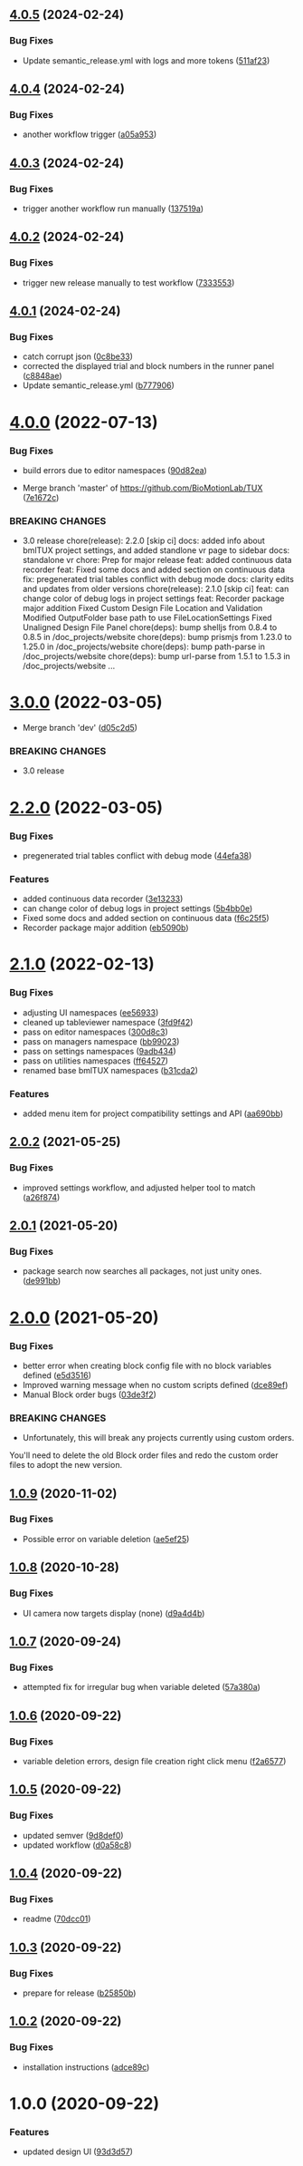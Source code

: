 ## [4.0.5](https://github.com/BioMotionLab/TUX/compare/release/4.0.4...release/4.0.5) (2024-02-24)


### Bug Fixes

* Update semantic_release.yml with logs and more tokens ([511af23](https://github.com/BioMotionLab/TUX/commit/511af233cfbf99e7b6683c0a2cfb0e98154c27ea))

## [4.0.4](https://github.com/BioMotionLab/TUX/compare/release/4.0.3...release/4.0.4) (2024-02-24)


### Bug Fixes

* another workflow trigger ([a05a953](https://github.com/BioMotionLab/TUX/commit/a05a953810cba77e9340d27d1e7f1ecd96924c55))

## [4.0.3](https://github.com/BioMotionLab/TUX/compare/release/4.0.2...release/4.0.3) (2024-02-24)


### Bug Fixes

* trigger another workflow run manually ([137519a](https://github.com/BioMotionLab/TUX/commit/137519a86ede3d763df850c67009ab9d3ed23785))

## [4.0.2](https://github.com/BioMotionLab/TUX/compare/release/4.0.1...release/4.0.2) (2024-02-24)


### Bug Fixes

* trigger new release manually to test workflow ([7333553](https://github.com/BioMotionLab/TUX/commit/7333553aa714122e0cca23dfe562bdae75efbcde))

## [4.0.1](https://github.com/BioMotionLab/TUX/compare/release/4.0.0...release/4.0.1) (2024-02-24)


### Bug Fixes

* catch corrupt json ([0c8be33](https://github.com/BioMotionLab/TUX/commit/0c8be334525ec9a94aede7db986e81737ae037cb))
* corrected the displayed trial and block numbers in the runner panel ([c8848ae](https://github.com/BioMotionLab/TUX/commit/c8848ae8d589988f2037c895d9d49477a8381773))
* Update semantic_release.yml ([b777906](https://github.com/BioMotionLab/TUX/commit/b777906c433cbdf26b4882154bcc95316e26ea52))

# [4.0.0](https://github.com/BioMotionLab/TUX/compare/release/3.0.0...release/4.0.0) (2022-07-13)


### Bug Fixes

* build errors due to editor namespaces ([90d82ea](https://github.com/BioMotionLab/TUX/commit/90d82eaa007a6c9c7ec69553ba6edefb1696c8bc))


* Merge branch 'master' of https://github.com/BioMotionLab/TUX ([7e1672c](https://github.com/BioMotionLab/TUX/commit/7e1672ccb5264578e324713adcf1a7001bee9db0))


### BREAKING CHANGES

* 3.0 release
  chore(release): 2.2.0 [skip ci]
  docs: added info about bmlTUX project settings, and added standlone vr page to sidebar
  docs: standalone vr
  chore: Prep for major release
  feat: added continuous data recorder
  feat: Fixed some docs and added section on continuous data
  fix: pregenerated trial tables conflict with debug mode
  docs: clarity edits and updates from older versions
  chore(release): 2.1.0 [skip ci]
  feat: can change color of debug logs in project settings
  feat: Recorder package major addition
  Fixed Custom Design File Location and Validation
  Modified OutputFolder base path to use FileLocationSettings
  Fixed Unaligned Design File Panel
  chore(deps): bump shelljs from 0.8.4 to 0.8.5 in /doc_projects/website
  chore(deps): bump prismjs from 1.23.0 to 1.25.0 in /doc_projects/website
  chore(deps): bump path-parse in /doc_projects/website
  chore(deps): bump url-parse from 1.5.1 to 1.5.3 in /doc_projects/website
  ...

# [3.0.0](https://github.com/BioMotionLab/TUX/compare/release/2.2.0...release/3.0.0) (2022-03-05)


* Merge branch 'dev' ([d05c2d5](https://github.com/BioMotionLab/TUX/commit/d05c2d58e1b603039beaf1038d31fea00f47f13e))


### BREAKING CHANGES

* 3.0 release

# [2.2.0](https://github.com/BioMotionLab/TUX/compare/release/2.1.0...release/2.2.0) (2022-03-05)


### Bug Fixes

* pregenerated trial tables conflict with debug mode ([44efa38](https://github.com/BioMotionLab/TUX/commit/44efa38f598b3cd87179e41d9798dd0104668b39))


### Features

* added continuous data recorder ([3e13233](https://github.com/BioMotionLab/TUX/commit/3e132337204ea23928aefb6e38900695a715eddb))
* can change color of debug logs in project settings ([5b4bb0e](https://github.com/BioMotionLab/TUX/commit/5b4bb0e6c31a0997894f43eb61951607ea0e6528))
* Fixed some docs and added section on continuous data ([f6c25f5](https://github.com/BioMotionLab/TUX/commit/f6c25f5d5696aac36bdca0e1bf3942bc64632d4b))
* Recorder package major addition ([eb5090b](https://github.com/BioMotionLab/TUX/commit/eb5090bbd8bd26ae0f329023fe7914b0e707654e))

# [2.1.0](https://github.com/BioMotionLab/TUX/compare/release/2.0.2...release/2.1.0) (2022-02-13)


### Bug Fixes

* adjusting UI namespaces ([ee56933](https://github.com/BioMotionLab/TUX/commit/ee56933d3e8f69a22c55c6ef1504627f4684047f))
* cleaned up tableviewer namespace ([3fd9f42](https://github.com/BioMotionLab/TUX/commit/3fd9f422f3bf6dd4b357d608141cc43d772bdd0a))
* pass on editor namespaces ([300d8c3](https://github.com/BioMotionLab/TUX/commit/300d8c3109453288490ea31042c075f2651de36e))
* pass on managers namespace ([bb99023](https://github.com/BioMotionLab/TUX/commit/bb990238f790324f0d8bcbfa36303fe57aef37c6))
* pass on settings namespaces ([9adb434](https://github.com/BioMotionLab/TUX/commit/9adb43405cec611168bd6cc6032b14dfb0fd1f50))
* pass on utilities namespaces ([ff64527](https://github.com/BioMotionLab/TUX/commit/ff64527680bdf86483d72e8f5a2bf8692fd74c81))
* renamed base bmlTUX namespaces ([b31cda2](https://github.com/BioMotionLab/TUX/commit/b31cda2a1ebf7a36574eb97dd9e9fe58ef259a38))


### Features

* added menu item for project compatibility settings and API ([aa690bb](https://github.com/BioMotionLab/TUX/commit/aa690bb9f83b90d50d4a9ff77ac38b9718df2a90))

## [2.0.2](https://github.com/BioMotionLab/TUX/compare/release/2.0.1...release/2.0.2) (2021-05-25)


### Bug Fixes

* improved settings workflow, and adjusted helper tool to match ([a26f874](https://github.com/BioMotionLab/TUX/commit/a26f874c9f1f6f0415c3c814a4e705a1c929e774))

## [2.0.1](https://github.com/BioMotionLab/TUX/compare/release/2.0.0...release/2.0.1) (2021-05-20)


### Bug Fixes

* package search now searches all packages, not just unity ones. ([de991bb](https://github.com/BioMotionLab/TUX/commit/de991bbf5f9d0d6a89093df0f84a97c9b7dd0f7a))

# [2.0.0](https://github.com/BioMotionLab/TUX/compare/release/1.0.9...release/2.0.0) (2021-05-20)


### Bug Fixes

* better error when creating block config file with no block variables defined ([e5d3516](https://github.com/BioMotionLab/TUX/commit/e5d3516c8819580e0da4eea5ca702be2be3e88cc))
* Improved warning message when no custom scripts defined ([dce89ef](https://github.com/BioMotionLab/TUX/commit/dce89ef10cb8487f9a3c3caf9991109ac08d393c))
* Manual Block order bugs ([03de3f2](https://github.com/BioMotionLab/TUX/commit/03de3f21a0491f7771f476549c1d664645b0a553))


### BREAKING CHANGES

* Unfortunately, this will break any projects currently using custom orders.

You'll need to delete the old Block order files and redo the custom order files to adopt the new version.

## [1.0.9](https://github.com/BioMotionLab/TUX/compare/release/1.0.8...release/1.0.9) (2020-11-02)


### Bug Fixes

* Possible error on variable deletion ([ae5ef25](https://github.com/BioMotionLab/TUX/commit/ae5ef2565ad1faac1e966834cb0dd1c3b12f2424))

## [1.0.8](https://github.com/BioMotionLab/TUX/compare/release/1.0.7...release/1.0.8) (2020-10-28)


### Bug Fixes

* UI camera now targets display (none) ([d9a4d4b](https://github.com/BioMotionLab/TUX/commit/d9a4d4bd10ec53db5959247afe05b15910f5dfc1))

## [1.0.7](https://github.com/BioMotionLab/TUX/compare/release/1.0.6...release/1.0.7) (2020-09-24)


### Bug Fixes

* attempted fix for irregular bug when variable deleted ([57a380a](https://github.com/BioMotionLab/TUX/commit/57a380ad43f605f28cad3b04e7b789a849cacc2a))

## [1.0.6](https://github.com/BioMotionLab/TUX/compare/release/1.0.5...release/1.0.6) (2020-09-22)


### Bug Fixes

* variable deletion errors, design file creation right click menu ([f2a6577](https://github.com/BioMotionLab/TUX/commit/f2a6577d5153ed4728c3dfe46b8255ae88216f05))

## [1.0.5](https://github.com/BioMotionLab/TUX/compare/release/1.0.4...release/1.0.5) (2020-09-22)


### Bug Fixes

* updated semver ([9d8def0](https://github.com/BioMotionLab/TUX/commit/9d8def007375837d242152021804ee226fcd9c70))
* updated workflow ([d0a58c8](https://github.com/BioMotionLab/TUX/commit/d0a58c811abe4321ce9c80af0d745039b915e13d))

## [1.0.4](https://github.com/BioMotionLab/TUX/compare/release/1.0.3...release/1.0.4) (2020-09-22)


### Bug Fixes

* readme ([70dcc01](https://github.com/BioMotionLab/TUX/commit/70dcc01c3a9be75669cd336039a050a0d90cc720))

## [1.0.3](https://github.com/BioMotionLab/TUX/compare/release/1.0.2...release/1.0.3) (2020-09-22)


### Bug Fixes

* prepare for release ([b25850b](https://github.com/BioMotionLab/TUX/commit/b25850bd77821de5bddf152191bac613419c7594))

## [1.0.2](https://github.com/BioMotionLab/TUX/compare/release/1.0.1...release/1.0.2) (2020-09-22)


### Bug Fixes

* installation instructions ([adce89c](https://github.com/BioMotionLab/TUX/commit/adce89ce7c3cc01c6b672f641050497cfc8f7d0e))

# 1.0.0 (2020-09-22)


### Features

* updated design UI ([93d3d57](https://github.com/BioMotionLab/TUX/commit/93d3d575483f3f8305d729f221b287d0a9147d97))
